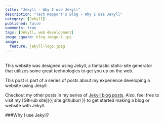 ```yaml
---
title: "Jekyll - Why I use Jekyll"
description: "Tech Rapport's Blog - Why I use Jekyll"
category: [Jekyll]
published: false
comments: true
tags: [Jekyll, web development]
image_square: blog-image-1.jpg
image: 
  feature: jekyll-logo.jpeg
---
```


<br>
This website was designed using Jekyll, a fantastic static-site generator that utilizes some great technologies to get you up on the web. 

This post is part of a series of posts about my experience developing a website using Jekyll. 

Checkout my other posts in my series of [Jekyll blog posts](/blog/categories/#Jekyll). Also, feel free to visit my [GitHub site]({{ site.githuburl }} to get started making a blog or website with Jekyll. 

###Why I use Jekyll?<br>